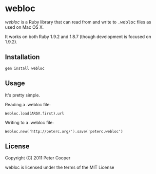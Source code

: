 # webloc

*webloc* is a Ruby library that can read from and write to <tt>.webloc</tt> files as used on Mac OS X.

It works on both Ruby 1.9.2 and 1.8.7 (though development is focused on 1.9.2).

## Installation

    gem install webloc

## Usage

It's pretty simple.

Reading a .webloc file:

    Webloc.load(ARGV.first).url

Writing to a .webloc file:

    Webloc.new('http://peterc.org/').save('peterc.webloc')

## License

Copyright (C) 2011 Peter Cooper

webloc is licensed under the terms of the MIT License